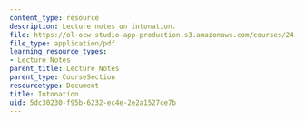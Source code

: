 ```yaml
---
content_type: resource
description: Lecture notes on intonation.
file: https://ol-ocw-studio-app-production.s3.amazonaws.com/courses/24-910-topics-in-linguistic-theory-laboratory-phonology-spring-2007/5dc30230f95b6232ec4e2e2a1527ce7b_lec7_intonation.pdf
file_type: application/pdf
learning_resource_types:
- Lecture Notes
parent_title: Lecture Notes
parent_type: CourseSection
resourcetype: Document
title: Intonation
uid: 5dc30230-f95b-6232-ec4e-2e2a1527ce7b
---
```

